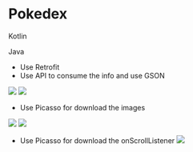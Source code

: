 # Pokedex
Kotlin

Java
* Use Retrofit
* Use API to consume the info and use GSON

![](https://github.com/AnelCC/pokedex/blob/master/pokemon_api.png)
![](https://github.com/AnelCC/pokedex/blob/master/pokemon_list_without_image.png)


* Use Picasso for download the images


![](https://github.com/AnelCC/pokedex/blob/master/pokemon_list_imagen_loading.png) ![](https://github.com/AnelCC/pokedex/blob/master/pokemon_list_with_images.png)


* Use Picasso for download the onScrollListener
![](https://github.com/AnelCC/pokedex/blob/master/pokemon_list_loading_with_scroll_listener.png)


